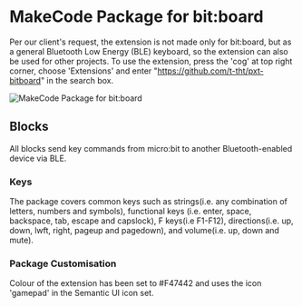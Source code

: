 # MakeCode Package for bit:board

Per our client's request, the extension is not made only for bit:board, but as a general Bluetooth Low Energy (BLE) keyboard, so the extension can also be used for other projects. To use the extension, press the 'cog' at top right corner, choose 'Extensions' and enter "https://github.com/t-tht/pxt-bitboard" in the search box.

![MakeCode Package for bit:board](https://raw.githubusercontent.com/t-tht/bitboard-docs/master/Images/makecodepackage.jpg)

## Blocks
All blocks send key commands from micro:bit to another Bluetooth-enabled device via BLE.

### Keys
The package covers common keys such as strings(i.e. any combination of letters, numbers and symbols), functional keys (i.e. enter, space, backspace, tab, escape and capslock), F keys(i.e F1-F12), directions(i.e. up, down, lwft, right, pageup and pagedown), and volume(i.e. up, down and mute).

### Package Customisation
Colour of the extension has been set to #F47442 and uses the icon 'gamepad' in the Semantic UI icon set.
